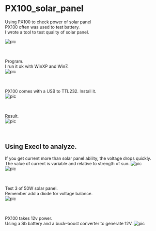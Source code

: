 # PX100_solar_panel
Using PX100 to check power of solar panel
<br>
PX100 often was used to test battery.<br>
I wrote a tool to test quality of solar panel.<br>

![pic](pic/px100.jpg)<br><br><br>

Program.<br>
I run it ok with WinXP and Win7.<br>
![pic](pic/app.png)<br><br><br>

PX100 comes with a USB to TTL232. Install it.<br>
![pic](pic/dmgmt.PNG)<br><br><br>

Result. <br>
![pic](pic/example.PNG)<br><br><br>

## Using Execl to analyze.<br>
If you get current more than solar panel ability, the voltage drops quickly.<br>
The value of current is variable and relative to strength of sun.
![pic](pic/excel.png)<br>
![pic](pic/chart.png)<br><br><br>


Test 3 of 50W solar panel.<br>
Remember add a diode for voltage balance.<br>
![pic](pic/q3_test.jpg)<br><br><br>

PX100 takes 12v power.<br>
Using a Sb battery and a buck–boost converter to generate 12V.
![pic](pic/12v_pwr.jpg)<br><br><br>

